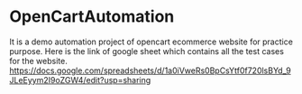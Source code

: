 # OpenCartAutomation
It is a demo automation project of opencart ecommerce website for practice purpose.
Here is the link of google sheet which contains all the test cases for the website.
https://docs.google.com/spreadsheets/d/1a0iVweRs0BpCsYtf0f720lsBYd_9JLeEyym2I9oZGW4/edit?usp=sharing
